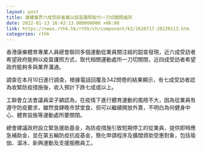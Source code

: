 ```yaml
---
layout: post
title: 康體業界六成受訪者冀以疫苗護照取代一刀切關閉處所
date: 2022-01-13 16:43:13.000000000 +08:00
link: https://news.rthk.hk/rthk/ch/component/k2/1628717-20220113.htm
categories: rthk
---
```


香港康樂體育專業人員總會聯同多個運動從業員關注組的韶查發現，近六成受訪者希望政府能夠以疫苗護照方式，取代相關運動處所一刀切關閉，近四成受訪者希望政府能夠多與業界溝通。

調查在本月10日進行調查，根據電話回覆及342問卷的結果顯示，有七成受訪者認為收緊防疫措施後，收入預計下跌七成或以上。

工聯會立法會議員梁子穎認為，在疫情下進行體育運動的風險不大，因為從業員有遵守防疫要求，雖然食肆晚市禁堂食，但可以繼續開放外賣，不明白為何健身中心、體育設施等運動處所要關閉。

總會建議政府設立緊急援助基金，為防疫措施引致短期停工的從業員，提供即時應急補助金，並在第五輪防疫抗疫基金，簡化申請程序及擴闊資助受惠對象，包括瑜伽、溜冰、新興運動及支援服務員工。
